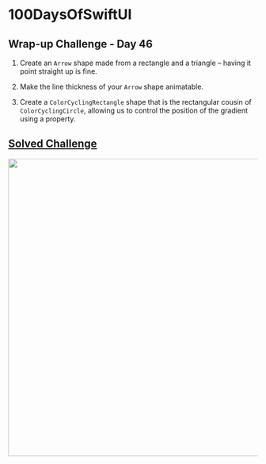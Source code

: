 
# 100DaysOfSwiftUI

## Wrap-up Challenge - Day 46

1. Create an `Arrow` shape made from a rectangle and a triangle – having it point straight up is fine.

2. Make the line thickness of your `Arrow` shape animatable.

3. Create a `ColorCyclingRectangle` shape that is the rectangular cousin of `ColorCyclingCircle`, allowing us to control the position of the gradient using a property.

## [Solved Challenge](Drawing)

<p align="center"><img src="Drawing/img/run-example.gif" height="600px"></p>
